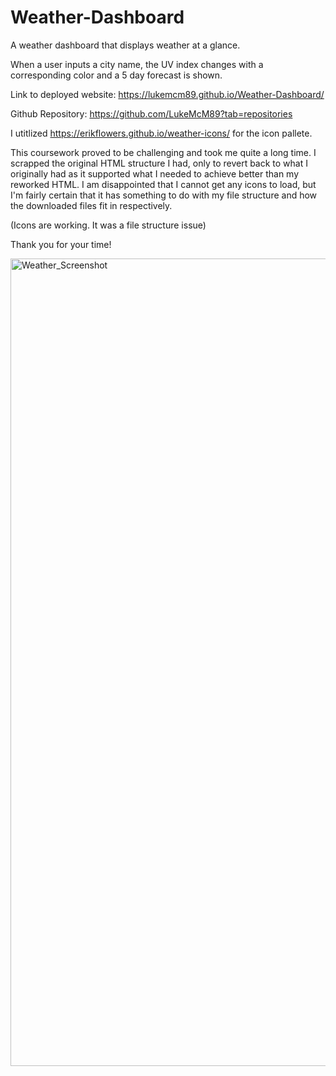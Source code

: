 # Weather-Dashboard
A weather dashboard that displays weather at a glance.

When a user inputs a city name, the UV index changes with a corresponding color and a 5 day forecast is shown. 


Link to deployed website: https://lukemcm89.github.io/Weather-Dashboard/

Github Repository: https://github.com/LukeMcM89?tab=repositories

I utitlized https://erikflowers.github.io/weather-icons/ for the icon pallete.

This coursework proved to be challenging and took me quite a long time. I scrapped the original HTML structure I had, only to revert back to what I originally had as it supported what I needed to achieve better than my reworked HTML. I am disappointed that I cannot get any icons to load, but I'm fairly certain that it has something to do with my file structure and how the downloaded files fit in respectively. 

(Icons are working. It was a file structure issue)

Thank you for your time!

<img width="1292" alt="Weather_Screenshot" src="https://user-images.githubusercontent.com/80003989/125362332-b76f4e00-e33c-11eb-9557-13a6ab239f0f.png">
